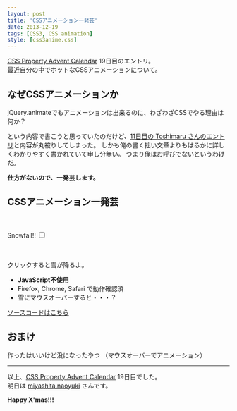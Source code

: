 ```yaml
---
layout: post
title: 'CSSアニメーション一発芸'
date: 2013-12-19
tags: [CSS3, CSS animation]
style: [css3anime.css]
---
```


[CSS Property Advent Calendar][adventar] 19日目のエントリ。  
最近自分の中でホットなCSSアニメーションについて。

## なぜCSSアニメーションか
jQuery.animateでもアニメーションは出来るのに、わざわざCSSでやる理由は何か？

という内容で書こうと思っていたのだけど、[11日目の Toshimaru さんのエントリ][toshimaru]と内容が丸被りしてしまった。
しかも俺の書く拙い文章よりもはるかに詳しくわかりやすく書かれていて申し分無い。
つまり俺はお呼びでないというわけだ。

**仕方がないので、一発芸します。**

## CSSアニメーション一発芸

　

<form id="snowfall">
  <label for="start_snowfall">Snowfall!!</label>
  <input type="checkbox" id="start_snowfall" />
  <div id="snow">
    <div style="animation-delay:7s,1000ms;-webkit-animation-delay:7s,1000ms;"><div style="left: 5%"><div></div><span></span></div></div>
    <div style="animation-delay:4s, 400ms;-webkit-animation-delay:4s, 400ms;"><div style="left:15%"><div></div><span></span></div></div>
    <div style="animation-delay:2s,1200ms;-webkit-animation-delay:2s,1200ms;"><div style="left:25%"><div></div><span></span></div></div>
    <div style="animation-delay:9s,1800ms;-webkit-animation-delay:9s,1800ms;"><div style="left:35%"><div></div><span></span></div></div>
    <div style="animation-delay:1s, 200ms;-webkit-animation-delay:1s, 200ms;"><div style="left:45%"><div></div><span></span></div></div>
    <div style="animation-delay:5s, 800ms;-webkit-animation-delay:5s, 800ms;"><div style="left:55%"><div></div><span></span></div></div>
    <div style="animation-delay:3s,1600ms;-webkit-animation-delay:3s,1600ms;"><div style="left:65%"><div></div><span></span></div></div>
    <div style="animation-delay:0s,   0ms;-webkit-animation-delay:0s,   0ms;"><div style="left:75%"><div></div><span></span></div></div>
    <div style="animation-delay:6s,1400ms;-webkit-animation-delay:6s,1400ms;"><div style="left:85%"><div></div><span></span></div></div>
    <div style="animation-delay:2s, 600ms;-webkit-animation-delay:2s, 600ms;"><div style="left:95%"><div></div><span></span></div></div>
  </div>
</form>

　

クリックすると雪が降るよ。

- **JavaScript不使用**
- Firefox, Chrome, Safari で動作確認済
- 雪にマウスオーバーすると・・・？

[ソースコードはこちら](https://gist.github.com/hoto17296/8019615)

## おまけ
作ったはいいけど没になったやつ
（マウスオーバーでアニメーション）

<div id="homo">
  <div></div>
</div>

---

以上、[CSS Property Advent Calendar][adventar] 19日目でした。  
明日は [miyashita.naoyuki][tomorrow] さんです。

**Happy X'mas!!!**

[adventar]: http://www.adventar.org/calendars/57
[toshimaru]: http://blog.toshimaru.net/css-animation/
[tomorrow]: http://www.adventar.org/users/2280
